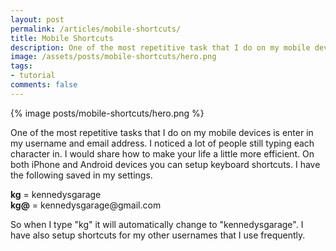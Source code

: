 ```yaml
---
layout: post
permalink: /articles/mobile-shortcuts/
title: Mobile Shortcuts
description: One of the most repetitive task that I do on my mobile devices is enter in my username and email address. I noticed a lot of people still typing each character.
image: /assets/posts/mobile-shortcuts/hero.png
tags:
- tutorial
comments: false
---
```


<div class="hero">{% image posts/mobile-shortcuts/hero.png %}</div>

<p>One of the most repetitive tasks that I do on my mobile devices is enter in my username and email address. I noticed a lot of people still typing each character in. I would share how to make your life a little more efficient. On both iPhone and Android devices you can setup keyboard shortcuts. I have the following saved in my settings.</p>

<p><strong>kg</strong> = kennedysgarage<br/>
<strong>kg@</strong> = kennedysgarage@gmail.com</p>

<p>So when I type "kg" it will automatically change to "kennedysgarage". I have also setup shortcuts for my other usernames that I use frequently.</p>

